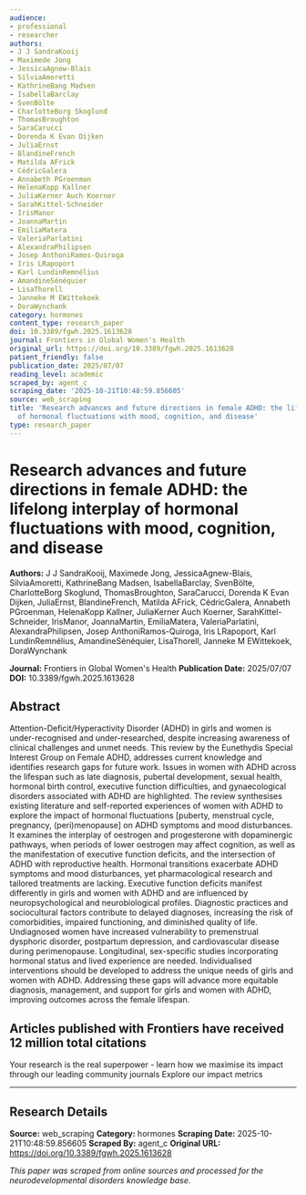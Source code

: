 ```yaml
---
audience:
- professional
- researcher
authors:
- J J SandraKooij
- Maximede Jong
- JessicaAgnew-Blais
- SilviaAmoretti
- KathrineBang Madsen
- IsabellaBarclay
- SvenBölte
- CharlotteBorg Skoglund
- ThomasBroughton
- SaraCarucci
- Dorenda K Evan Dijken
- JuliaErnst
- BlandineFrench
- Matilda AFrick
- CédricGalera
- Annabeth PGroenman
- HelenaKopp Kallner
- JuliaKerner Auch Koerner
- SarahKittel-Schneider
- IrisManor
- JoannaMartin
- EmiliaMatera
- ValeriaParlatini
- AlexandraPhilipsen
- Josep AnthoniRamos-Quiroga
- Iris LRapoport
- Karl LundinRemnélius
- AmandineSénéquier
- LisaThorell
- Janneke M EWittekoek
- DoraWynchank
category: hormones
content_type: research_paper
doi: 10.3389/fgwh.2025.1613628
journal: Frontiers in Global Women's Health
original_url: https://doi.org/10.3389/fgwh.2025.1613628
patient_friendly: false
publication_date: 2025/07/07
reading_level: academic
scraped_by: agent_c
scraping_date: '2025-10-21T10:48:59.856605'
source: web_scraping
title: 'Research advances and future directions in female ADHD: the lifelong interplay
  of hormonal fluctuations with mood, cognition, and disease'
type: research_paper
---
```

# Research advances and future directions in female ADHD: the lifelong interplay of hormonal fluctuations with mood, cognition, and disease

**Authors:** J J SandraKooij, Maximede Jong, JessicaAgnew-Blais, SilviaAmoretti, KathrineBang Madsen, IsabellaBarclay, SvenBölte, CharlotteBorg Skoglund, ThomasBroughton, SaraCarucci, Dorenda K Evan Dijken, JuliaErnst, BlandineFrench, Matilda AFrick, CédricGalera, Annabeth PGroenman, HelenaKopp Kallner, JuliaKerner Auch Koerner, SarahKittel-Schneider, IrisManor, JoannaMartin, EmiliaMatera, ValeriaParlatini, AlexandraPhilipsen, Josep AnthoniRamos-Quiroga, Iris LRapoport, Karl LundinRemnélius, AmandineSénéquier, LisaThorell, Janneke M EWittekoek, DoraWynchank

**Journal:** Frontiers in Global Women's Health
**Publication Date:** 2025/07/07
**DOI:** 10.3389/fgwh.2025.1613628

## Abstract

Attention-Deficit/Hyperactivity Disorder (ADHD) in girls and women is under-recognised and under-researched, despite increasing awareness of clinical challenges and unmet needs. This review by the Eunethydis Special Interest Group on Female ADHD, addresses current knowledge and identifies research gaps for future work. Issues in women with ADHD across the lifespan such as late diagnosis, pubertal development, sexual health, hormonal birth control, executive function difficulties, and gynaecological disorders associated with ADHD are highlighted.
The review synthesises existing literature and self-reported experiences of women with ADHD to explore the impact of hormonal fluctuations [puberty, menstrual cycle, pregnancy, (peri)menopause] on ADHD symptoms and mood disturbances. It examines the interplay of oestrogen and progesterone with dopaminergic pathways, when periods of lower oestrogen may affect cognition, as well as the manifestation of executive function deficits, and the intersection of ADHD with reproductive health.
Hormonal transitions exacerbate ADHD symptoms and mood disturbances, yet pharmacological research and tailored treatments are lacking. Executive function deficits manifest differently in girls and women with ADHD and are influenced by neuropsychological and neurobiological profiles. Diagnostic practices and sociocultural factors contribute to delayed diagnoses, increasing the risk of comorbidities, impaired functioning, and diminished quality of life. Undiagnosed women have increased vulnerability to premenstrual dysphoric disorder, postpartum depression, and cardiovascular disease during perimenopause.
Longitudinal, sex-specific studies incorporating hormonal status and lived experience are needed. Individualised interventions should be developed to address the unique needs of girls and women with ADHD. Addressing these gaps will advance more equitable diagnosis, management, and support for girls and women with ADHD, improving outcomes across the female lifespan.

## Articles published with Frontiers have received 12 million total citations

Your research is the real superpower - learn how we maximise its impact through our leading community journals
Explore our impact metrics

---

## Research Details

**Source:** web_scraping
**Category:** hormones
**Scraping Date:** 2025-10-21T10:48:59.856605
**Scraped By:** agent_c
**Original URL:** https://doi.org/10.3389/fgwh.2025.1613628

*This paper was scraped from online sources and processed for the neurodevelopmental disorders knowledge base.*